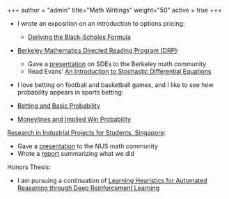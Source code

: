 +++
author = "admin"
title="Math Writings"
weight="50"
active = true
+++


* I wrote an exposition on an introduction to options pricing:

    - [Deriving the Black-Scholes Formula](/pdf/BSPaper.pdf)

* [Berkeley Mathematics Directed Reading Program (DRP)](https://math.berkeley.edu/wp/drp/):

    - Gave a [presentation](/pdf/SDEbeamer.pdf) on SDEs to the Berkeley math community
    - Read Evans’ [An Introduction to Stochastic Differential Equations](/pdf/EvansSDE.pdf)

* I love betting on football and basketball games, and I like to see how probability appears in sports betting:

* [Betting and Basic Probability](/pdf/Betting.pdf) 
* [Moneylines and Implied Win Probability](/pdf/Moneylines.pdf)

[Research in Industrial Projects for Students, Singapore](https://www.ipam.ucla.edu/programs/student-research-programs/research-in-industrial-projects-for-students-rips-2019-singapore/):

* Gave a [presentation](/pdf/CoqBeamerTalk.pdf) to the NUS math community
* Wrote a [report](pdf/RIPS_Report.pdf) summarizing what we did

Honors Thesis:

* I am pursuing a continuation of [Learning Heuristics for Automated Reasoning through Deep Reinforcement Learning](https://arxiv.org/abs/1807.08058)

